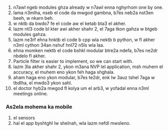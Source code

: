 1. n7awl ngeb modules ghza already w n7awl enna nghyrhom one by one. 
2. lama n3mlha, nseb el code da mwgod gambna, b7es neb2a nst3en beeh, w nkarn beh. 
3. w nktb da bwdo7 fe el code aw el ketab bta3 el akher. 
4. lazm ntl3 code bl kter awi akher shahr 2, el 7aga tkon gahza w btgeb modules gahza. 
5. lazm ne3rf ehna hnktb el code b cpp wla nektb b python, w fl akher n3ml cython 34an nshuf hnl72 n5ls wla laa. 
6. ehna momken nektb el code bshkl modular btre2a ndefa, b7es ne2dr nbdelo fl akher.
7. Particle filter is easier to implement, so we can start with. 
8. lazm 3la akher shahr 2, ykon m3ana NVP lel application, msh muhem el accuracy, el muhem eno ykon feh haga shghala. 
9. aham haga eno ykon modular, b7es te2dr, enk lw 3auz tshel 7aga w tbdlha, el mwdo3 ykon sahl. 
10. el doctor hyb2a mwgod fl kolya um el arb3, w yofadal enna n3ml meetings online. 

### As2ela mohema ka mobile 
1. el sensors
2. hal el app byshtghl lw shelnah, wla lazm nefdl mwsleno. 